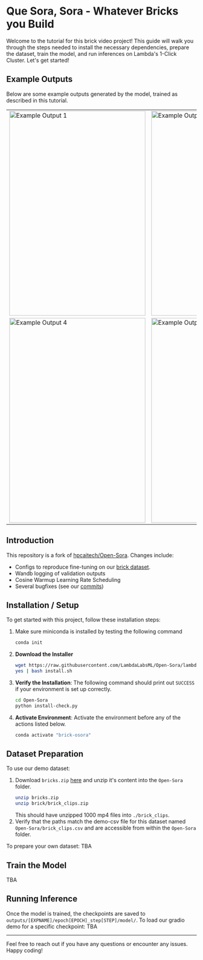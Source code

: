 # Que Sora, Sora - Whatever Bricks you Build

Welcome to the tutorial for this brick video project!
This guide will walk you through the steps needed to install the necessary dependencies, prepare the dataset, train the model, and run inferences on Lambda's 1-Click Cluster. Let's get started!

## Example Outputs
Below are some example outputs generated by the model, trained as described in this tutorial.
<div align="center">
  <table>
    <tr>
      <td><img src="path/to/video1.gif" width="360" height="540" alt="Example Output 1"/></td>
      <td><img src="path/to/video2.gif" width="360" height="540" alt="Example Output 2"/></td>
      <td><img src="path/to/video3.gif" width="360" height="540" alt="Example Output 3"/></td>
    </tr>
    <tr>
      <td><img src="path/to/video4.gif" width="360" height="540" alt="Example Output 4"/></td>
      <td><img src="path/to/video5.gif" width="360" height="540" alt="Example Output 5"/></td>
      <td><img src="path/to/video6.gif" width="360" height="540" alt="Example Output 6"/></td>
    </tr>
  </table>
</div>


## Introduction
This repository is a fork of [hpcaitech/Open-Sora](https://github.com/hpcaitech/Open-Sora).
Changes include:
- Configs to reproduce fine-tuning on our [brick dataset](https://lambdaml.s3.us-west-1.amazonaws.com/brick.zip).
- Wandb logging of validation outputs
- Cosine Warmup Learning Rate Scheduling
- Several bugfixes (see our [commits](../../commits/lambda_bricks/))


## Installation / Setup
To get started with this project, follow these installation steps:
1. Make sure miniconda is installed by testing the following command
    ```bash
    conda init
    ```
2. **Download the Installer**
   ```bash
   wget https://raw.githubusercontent.com/LambdaLabsML/Open-Sora/lambda_bricks/install.sh
   yes | bash install.sh
   ```
3. **Verify the Installation**:
    The following command should print out `SUCCESS` if your environment is set up correctly.
    ```bash
    cd Open-Sora
    python install-check.py
    ```
4. **Activate Environment**:
    Activate the environment before any of the actions listed below.
    ```bash
    conda activate "brick-osora"
    ```



## Dataset Preparation
To use our demo dataset:
1. Download `bricks.zip` [here](https://lambdaml.s3.us-west-1.amazonaws.com/brick.zip) and unzip it's content into the `Open-Sora` folder.
    ```bash
    unzip bricks.zip
    unzip brick/brick_clips.zip
    ```
    This should have unzipped 1000 mp4 files into `./brick_clips`.
2. Verify that the paths match the demo-csv file for this dataset named `Open-Sora/brick_clips.csv` and are accessible from within the `Open-Sora` folder.

To prepare your own dataset:
TBA


## Train the Model
TBA


## Running Inference
Once the model is trained, the checkpoints are saved to `outputs/[EXPNAME]/epoch[EPOCH]_step[STEP]/model/`.
To load our gradio demo for a specific checkpoint:
TBA


---

Feel free to reach out if you have any questions or encounter any issues. Happy coding!